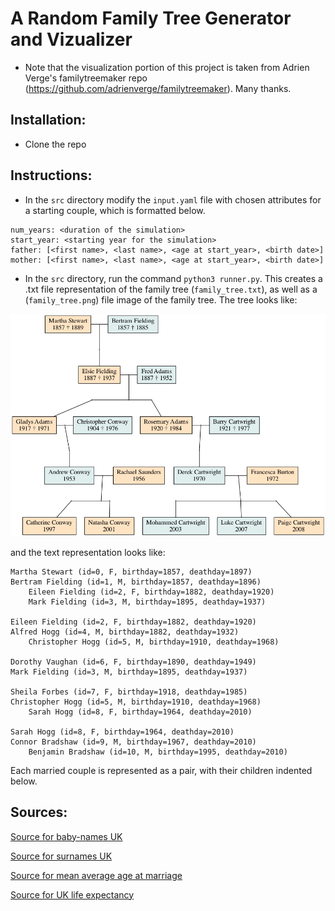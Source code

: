 # A Random Family Tree Generator and Vizualizer
* Note that the visualization portion of this project is taken from Adrien Verge's familytreemaker repo (https://github.com/adrienverge/familytreemaker). Many thanks.

## Installation:

* Clone the repo

## Instructions:
* In the `src` directory modify the `input.yaml` file with chosen attributes for a starting couple, which is formatted below. 
```
num_years: <duration of the simulation>
start_year: <starting year for the simulation>
father: [<first name>, <last name>, <age at start_year>, <birth date>]
mother: [<first name>, <last name>, <age at start_year>, <birth date>]
```
* In the `src` directory, run the command `python3 runner.py`. This creates a .txt file representation of the family tree (`family_tree.txt`), as well as a (`family_tree.png`) file image of the family tree. The tree looks like:

![Test Image 6](/src/family_tree.png)

and the text representation looks like:

```
Martha Stewart (id=0, F, birthday=1857, deathday=1897) 
Bertram Fielding (id=1, M, birthday=1857, deathday=1896) 
	Eileen Fielding (id=2, F, birthday=1882, deathday=1920) 
	Mark Fielding (id=3, M, birthday=1895, deathday=1937) 

Eileen Fielding (id=2, F, birthday=1882, deathday=1920) 
Alfred Hogg (id=4, M, birthday=1882, deathday=1932) 
	Christopher Hogg (id=5, M, birthday=1910, deathday=1968) 

Dorothy Vaughan (id=6, F, birthday=1890, deathday=1949) 
Mark Fielding (id=3, M, birthday=1895, deathday=1937) 

Sheila Forbes (id=7, F, birthday=1918, deathday=1985) 
Christopher Hogg (id=5, M, birthday=1910, deathday=1968) 
	Sarah Hogg (id=8, F, birthday=1964, deathday=2010) 

Sarah Hogg (id=8, F, birthday=1964, deathday=2010) 
Connor Bradshaw (id=9, M, birthday=1967, deathday=2010) 
	Benjamin Bradshaw (id=10, M, birthday=1995, deathday=2010) 
```

Each married couple is represented as a pair, with their children indented below.






## Sources:

[Source for baby-names UK](
https://webarchive.nationalarchives.gov.uk/20150908130922/http://www.ons.gov.uk/ons/publications/re-reference-tables.html?edition=tcm%3A77-243767)

[Source for surnames UK](https://britishsurnames.co.uk/site/about)

[Source for mean average age at marriage](https://www.statista.com/statistics/557962/average-age-at-marriage-england-and-wales/)

[Source for UK life expectancy](https://www.statista.com/statistics/1040159/life-expectancy-united-kingdom-all-time/)


